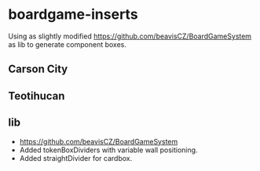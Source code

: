 # boardgame-inserts

Using as slightly modified https://github.com/beavisCZ/BoardGameSystem as lib to generate component boxes.

## Carson City

## Teotihucan

## lib
- https://github.com/beavisCZ/BoardGameSystem
- Added tokenBoxDividers with variable wall positioning.
- Added straightDivider for cardbox.